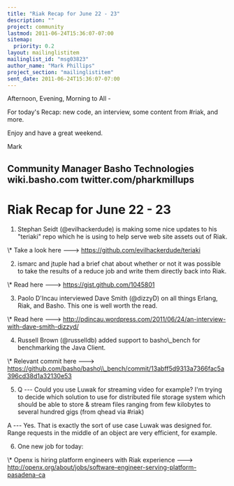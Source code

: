 ```yaml
---
title: "Riak Recap for June 22 - 23"
description: ""
project: community
lastmod: 2011-06-24T15:36:07-07:00
sitemap:
  priority: 0.2
layout: mailinglistitem
mailinglist_id: "msg03823"
author_name: "Mark Phillips"
project_section: "mailinglistitem"
sent_date: 2011-06-24T15:36:07-07:00
---
```



Afternoon, Evening, Morning to All -

For today's Recap: new code, an interview, some content from #riak, and more.

Enjoy and have a great weekend.

Mark

Community Manager
Basho Technologies
wiki.basho.com
twitter.com/pharkmillups
-------------------------------------

Riak Recap for June 22 - 23
=====================

1) Stephan Seidt (@evilhackerdude) is making some nice updates to his
"teriaki" repo which he is using to help serve web site assets out of
Riak.

\\* Take a look here ---&gt; https://github.com/evilhackerdude/teriaki

2) ismarc and jtuple had a brief chat about whether or not it was
possible to take the results
of a reduce job and write them directly back into Riak.

\\* Read here ---&gt; https://gist.github.com/1045801

3) Paolo D'Incau interviewed Dave Smith (@dizzyD) on all things
Erlang, Riak, and Basho. This one is well worth the read.

\\* Read here ---&gt;
http://pdincau.wordpress.com/2011/06/24/an-interview-with-dave-smith-dizzyd/

4) Russell Brown (@russelldb) added support to basho\\_bench for
benchmarking the Java Client.

\\* Relevant commit here ---&gt;
https://github.com/basho/basho\\_bench/commit/13abff5d9313a7366fac5a396cd38d1a32130e53

5) Q --- Could you use Luwak for streaming video for example? I'm
trying to decide which solution to use for distributed file storage
system which should be able to store & stream files ranging from few
kilobytes to several hundred gigs (from qhead via #riak)

A --- Yes. That is exactly the sort of use case Luwak was designed
for. Range requests in the middle of an object are very efficient, for
example.

6) One new job for today:

\\* Openx is hiring platform engineers with Riak experience ---&gt;
http://openx.org/about/jobs/software-engineer-serving-platform-pasadena-ca

